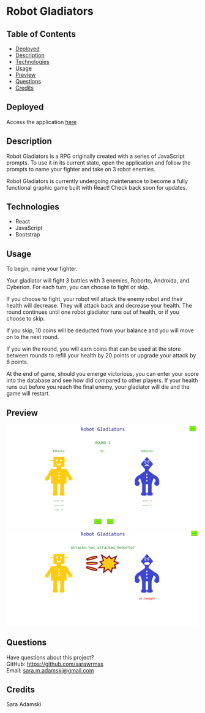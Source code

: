 # Robot Gladiators

## Table of Contents
* [Deployed](#deployed)
* [Description](#description)
* [Technologies](#technologies)
* [Usage](#usage)
* [Preview](#preview)
* [Questions](#questions)
* [Credits](#credits)

## Deployed
Access the application [here](https://sarawrmas.github.io/robot-gladiators/)

## Description
Robot Gladiators is a RPG originally created with a series of JavaScript prompts. To use it in its current state, open the application and follow the prompts to name your fighter and take on 3 robot enemies.

Robot Gladiators is currently undergoing maintenance to become a fully functional graphic game built with React! Check back soon for updates.

## Technologies
* React
* JavaScript
* Bootstrap

## Usage
To begin, name your fighter.

Your gladiator will fight 3 battles with 3 enemies, Roborto, Androida, and Cyberion. For each turn, you can choose to fight or skip.

If you choose to fight, your robot will attack the enemy robot and their health will decrease. They will attack back and decrease your health. The round continues until one robot gladiator runs out of health, or if you choose to skip.

If you skip, 10 coins will be deducted from your balance and you will move on to the next round.

If you win the round, you will earn coins that can be used at the store between rounds to refill your health by 20 points or upgrade your attack by 6 points.

At the end of game, should you emerge victorious, you can enter your score into the database and see how did compared to other players. If your health runs out before you reach the final enemy, your gladiator will die and the game will restart.

## Preview
![Start screen showing player 1 vs. enemy Roborto](public/images/screenshot1.png)
![Player attacking enemy Roborto](public/images/screenshot2.png)

## Questions
Have questions about this project?  
GitHub: https://github.com/sarawrmas  
Email: sara.m.adamski@gmail.com

## Credits
Sara Adamski